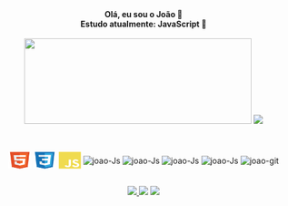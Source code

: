 <div align="center"> <strong>Olá, eu sou o João 👋 <br>
  Estudo atualmente: JavaScript 🌳</strong></div>
  <br>


<div align="center">
  <a href="https://github.com/Dev-JoaoVictor">
  <a href="https://git.io/streak-stats"><img height="150em" width="400em" src="https://streak-stats.demolab.com?user=Dev-JoaoVictor&theme=dracula&locale=pt-  br&date_format=j%20M%5B%20Y%5D"/></a>
  <img height="150em" whidth="50em" src="https://github-readme-stats.vercel.app/api/top-langs/?username=dev-joaovictor&layout=compact&langs_count=7&theme=dracula"/>    
</div>
  
  ##
  
 <div style="display: inline_block" align="center"><br>
  <img align="center" alt="joao-HTML" height="30" width="40" src="https://raw.githubusercontent.com/devicons/devicon/master/icons/html5/html5-original.svg">
  <img align="center" alt="joao-CSS" height="30" width="40" src="https://raw.githubusercontent.com/devicons/devicon/master/icons/css3/css3-original.svg">
  <img align="center" alt="joao-Js" height="30" width="40" src="https://raw.githubusercontent.com/devicons/devicon/master/icons/javascript/javascript-plain.svg">
  <img align="center" alt="joao-Js" height="30" width="40" src="https://cdn.jsdelivr.net/gh/devicons/devicon/icons/typescript/typescript-original.svg" >
  <img align="center" alt="joao-Js" height="30" width="40" src="https://cdn.jsdelivr.net/gh/devicons/devicon/icons/react/react-original.svg" />
  <img align="center" alt="joao-Js" height="30" width="40" src="https://cdn.jsdelivr.net/gh/devicons/devicon/icons/nodejs/nodejs-original.svg" />
  <img align="center" alt="joao-Js" height="30" width="40" src="https://cdn.jsdelivr.net/gh/devicons/devicon/icons/tailwindcss/tailwindcss-plain.svg" />
  <img align="center" height="30" alt="joao-git" width="40" src="https://cdn.jsdelivr.net/gh/devicons/devicon/icons/git/git-original.svg"/>         
</div>
  
  ##
  
  <div align="center">
  <a href="mailto:joaoliveira.contato@hotmail.com"><img src="https://img.shields.io/badge/-Gmail-%23333?style=for-the-badge&logo=gmail&logoColor=white" target="_blank">     </a>
  <a href="https://www.linkedin.com/in/dev-joaovictor" target="_blank"><img src="https://img.shields.io/badge/-LinkedIn-%230077B5?style=for-the-badge&logo=linkedin&logoColor=white" target="_blank"></a>
  <a href="https://www.instagram.com/joao_oliveirajv/" target="_blank"><img src="https://img.shields.io/badge/Instagram-E4405F?style=for-the-badge&logo=instagram&logoColor=white" traget="_blank"><a/>
  </div>
